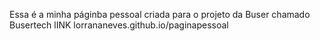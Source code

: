 Essa é a minha páginba pessoal criada  para o  projeto  da Buser chamado Busertech 
lINK
lorrananeves.github.io/paginapessoal

